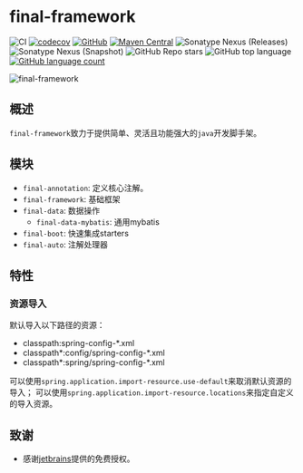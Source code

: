 # final-framework

![CI](https://github.com/final-projects/final-framework/actions/workflows/ci.yml/badge.svg)
[![codecov](https://codecov.io/github/ifinal-io/final-framework/graph/badge.svg?token=31vxLbJ33g)](https://codecov.io/github/ifinal-io/final-framework)
[![GitHub](https://img.shields.io/github/license/final-projects/final-framework)](http://www.apache.org/licenses/LICENSE-2.0.html)
[![Maven Central](https://img.shields.io/maven-central/v/org.ifinalframework/final-framework?label=maven&color=success)](https://mvnrepository.com/search?q=org.ifinal.finalframework)
![Sonatype Nexus (Releases)](https://img.shields.io/nexus/r/org.ifinalframework/final-framework?server=https://s01.oss.sonatype.org)
![Sonatype Nexus (Snapshot)](https://img.shields.io/nexus/s/org.ifinalframework/final-framework?server=https://s01.oss.sonatype.org)
![GitHub Repo stars](https://img.shields.io/github/stars/final-projects/final-framework)
![GitHub top language](https://img.shields.io/github/languages/top/final-projects/final-framework)
[![GitHub language count](https://img.shields.io/github/languages/count/final-projects/final-framework)](https://github.com/likly/final-framework)

![final-framework](src/images/final-framework@2x.png)

## 概述

`final-framework`致力于提供简单、灵活且功能强大的`java`开发脚手架。

## 模块

* `final-annotation`: 定义核心注解。
* `final-framework`: 基础框架
* `final-data`: 数据操作
  * `final-data-mybatis`: 通用mybatis
* `final-boot`: 快速集成starters
* `final-auto`: 注解处理器

## 特性

### 资源导入

默认导入以下路径的资源：

* classpath:spring-config-*.xml
* classpath*:config/spring-config-*.xml
* classpath*:spring/spring-config-*.xml

可以使用`spring.application.import-resource.use-default`来取消默认资源的导入；
可以使用`spring.application.import-resource.locations`来指定自定义的导入资源。

## 致谢

* 感谢<a href="https://www.jetbrains.com/">jetbrains</a>提供的免费授权。

